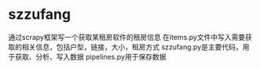 # szzufang
通过scrapy框架写一个获取某租房软件的租房信息
在items.py文件中写入需要获取的相关信息，包括户型，链接，大小，租房方式
szzufang.py是主要代码，用于获取、分析、写入数据
pipelines.py用于保存数据

